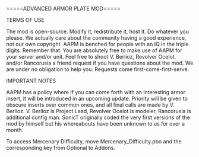 =====ADVANCED ARMOR PLATE MOD=====

TERMS OF USE

The mod is open-source. Modify it, redistribute it, host it. Do whatever you please. We actually care about the community having a good experience, not our own copyright.
AAPM is benched for people with an IQ in the triple digits. Remember that.
You are absolutely free to make use of AAPM for your server and/or unit. Feel free to shoot V. Berlioz, Revolver Ocelot, and/or Rancorusia a friend request if you have questions about the mod.
We are under no obligation to help you. Requests come first-come-first-serve.

IMPORTANT NOTES

AAPM has a policy where if you can come forth with an interesting armor insert, it will be introduced in an upcoming update. Priority will be given to obscure inserts over common ones, and all final calls are made by V. Berlioz.
V. Berlioz is Project Lead, Revolver Ocelot is modeler, Rancorusia is additional config man. SonicT originally coded the very first versions of the mod by himself but his whereabouts have been unknown to us for over a month.

To access Mercenary Difficulty, move Mercenary_Difficulty.pbo and the corresponding key from Optional to Addons.
